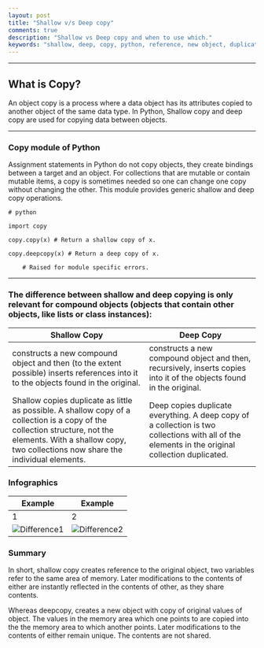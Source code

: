 ```yaml
---
layout: post
title: "Shallow v/s Deep copy"
comments: true
description: "Shallow vs Deep copy and when to use which."
keywords: "shallow, deep, copy, python, reference, new object, duplicate"
---
```

---

## What is Copy?

An object copy is a process where a data object has its attributes copied to another object of the same data type. In Python, Shallow copy and deep copy are used for copying data between objects.

---

### Copy module of Python

Assignment statements in Python do not copy objects, they create bindings between a target and an object. For collections that are mutable or contain mutable items, a copy is sometimes needed so one can change one copy without changing the other. This module provides generic shallow and deep copy operations.

`# python`

`import copy`

`copy.copy(x) # Return a shallow copy of x.`

`copy.deepcopy(x) # Return a deep copy of x.`

```exception copy.error
    # Raised for module specific errors.
```

---

### The difference between shallow and deep copying is only relevant for compound objects (objects that contain other objects, like lists or class instances):

| Shallow Copy | Deep Copy |
| --- | --- |
| constructs a new compound object and then (to the extent possible) inserts references into it to the objects found in the original. |  constructs a new compound object and then, recursively, inserts copies into it of the objects found in the original. |
| Shallow copies duplicate as little as possible. A shallow copy of a collection is a copy of the collection structure, not the elements. With a shallow copy, two collections now share the individual elements. | Deep copies duplicate everything. A deep copy of a collection is two collections with all of the elements in the original collection duplicated. |

### Infographics

|Example| Example|
|--- | ---|
| 1 | 2 |
| ![Difference1](http://i.stack.imgur.com/hOPkR.png) |  ![Difference2](http://i.imgur.com/oPTzEJs.jpg?1) |

### Summary

In short, shallow copy creates reference to the original object, two variables refer to the same area of memory. Later modifications to the contents of either are instantly reflected in the contents of other, as they share contents.

Whereas deepcopy, creates a new object with copy of original values of object. The values in the memory area which one points to are copied into the the memory area to which another points. Later modifications to the contents of either remain unique. The contents are not shared.
